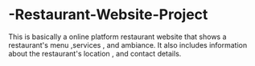 # -Restaurant-Website-Project
This is basically a online platform restaurant website that shows a restaurant's menu ,services , and ambiance. It also includes information about  the restaurant's location , and contact details.
